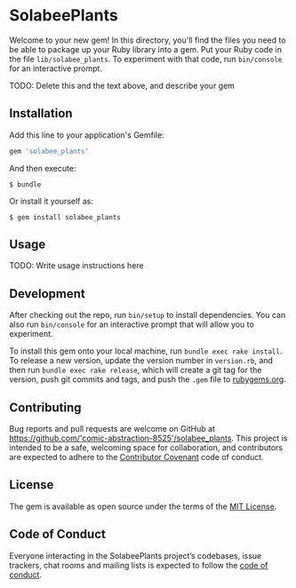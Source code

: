 # SolabeePlants

Welcome to your new gem! In this directory, you'll find the files you need to be able to package up your Ruby library into a gem. Put your Ruby code in the file `lib/solabee_plants`. To experiment with that code, run `bin/console` for an interactive prompt.

TODO: Delete this and the text above, and describe your gem

## Installation

Add this line to your application's Gemfile:

```ruby
gem 'solabee_plants'
```

And then execute:

    $ bundle

Or install it yourself as:

    $ gem install solabee_plants

## Usage

TODO: Write usage instructions here

## Development

After checking out the repo, run `bin/setup` to install dependencies. You can also run `bin/console` for an interactive prompt that will allow you to experiment.

To install this gem onto your local machine, run `bundle exec rake install`. To release a new version, update the version number in `version.rb`, and then run `bundle exec rake release`, which will create a git tag for the version, push git commits and tags, and push the `.gem` file to [rubygems.org](https://rubygems.org).

## Contributing

Bug reports and pull requests are welcome on GitHub at https://github.com/'comic-abstraction-8525'/solabee_plants. This project is intended to be a safe, welcoming space for collaboration, and contributors are expected to adhere to the [Contributor Covenant](http://contributor-covenant.org) code of conduct.

## License

The gem is available as open source under the terms of the [MIT License](https://opensource.org/licenses/MIT).

## Code of Conduct

Everyone interacting in the SolabeePlants project’s codebases, issue trackers, chat rooms and mailing lists is expected to follow the [code of conduct](https://github.com/'comic-abstraction-8525'/solabee_plants/blob/master/CODE_OF_CONDUCT.md).
